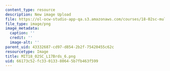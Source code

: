 ```yaml
---
content_type: resource
description: New image Upload
file: https://ol-ocw-studio-app-qa.s3.amazonaws.com/courses/18-02sc-multivariable-calculus-fall-2010/66173c52fc33013380645b7fb463f599_MIT18_02SC_L17Brds_6.png
file_type: image/png
image_metadata:
  caption: ''
  credit: ''
  image-alt: ''
parent_uid: 43332687-cd97-d854-2b2f-75420455c62c
resourcetype: Image
title: MIT18_02SC_L17Brds_6.png
uid: 66173c52-fc33-0133-8064-5b7fb463f599
---
```

